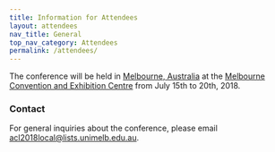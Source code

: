 ```yaml
---
title: Information for Attendees
layout: attendees
nav_title: General
top_nav_category: Attendees
permalink: /attendees/
---
```


The conference will be held in [Melbourne, Australia](https://www.melbourne.org/?utm_source=Microsite&utm_campaign=Computational%20Linguistics) at
the [Melbourne Convention and Exhibition Centre](http://mcec.com.au/) from July 15th to 20th, 2018.

### Contact

For general inquiries about the conference, please email <acl2018local@lists.unimelb.edu.au>.
